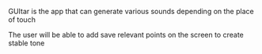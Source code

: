 GUItar is the app that can generate various sounds depending on the place of touch

The user will be able to add save relevant points on the screen to create stable tone
